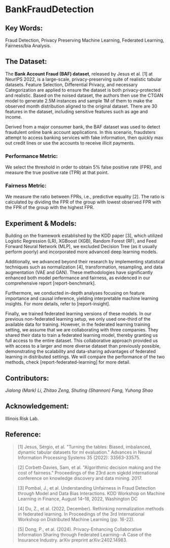 # BankFraudDetection

## Key Words:
Fraud Detection, Privacy Preserving Machine Learning, Federated Learning, Fairness/bia Analysis.

## The Dataset:
The **Bank Account Fraud (BAF) dataset**, released by Jesus et al. [1] at NeurIPS 2022, is a large-scale, privacy-preserving suite of realistic tabular datasets. Feature Selection, Differential Privacy, and necessary Categorization are applied to ensure the dataset is both privacy-protected and realistic. Based on the noised dataset, the authors then use the CTGAN model to generate 2.5M instances and sample 1M of them to make the observed month distribution aligned to the original dataset. There are 30 features in the dataset, including sensitive features such as age and income.

Derived from a major consumer bank, the BAF dataset was used to detect fraudulent online bank account applications. In this scenario, fraudsters attempt to access banking services with fake information, then quickly max out credit lines or use the accounts to receive illicit payments.

### Performance Metric:
We select the threshold in order to obtain 5% false positive rate (FPR), and measure the true positive rate (TPR) at that point.

### Fairness Metric:
We measure the ratio between FPRs, i.e., predictive equality [2]. The ratio is calculated by dividing the FPR of the group with lowest observed FPR with the FPR of the group with the highest FPR.

## Experiment & Models:
Building on the framework established by the KDD paper [3], which utilized Logistic Regression (LR), XGBoost (XGB), Random Forest (RF), and Feed Forward Neural Network (MLP), we excluded Decision Tree (as it usually perform poorly) and incorporated more advanced deep learning models.

Additionally, we advanced beyond their research by implementing statistical techniques such as normalization [4], transformation, resampling, and data augmentation (VAE and GAN). These methodologies have significantly enhanced both model performance and fairness, as evidenced in our comprehensive report [report-benchmark].

Furthermore, we conducted in-depth analyses focusing on feature importance and causal inference, yielding interpretable machine learning insights. For more details, refer to [report-insight].

Finally, we trained federated learning versions of these models. In our previous non-federated learning setup, we only used one-third of the available data for training. However, in the federated learning training setting, we assume that we are collaborating with three companies. They shared their data to train a federated learning model, thereby granting us full access to the entire dataset. This collaborative approach provided us with access to a larger and more diverse dataset than previously possible, demonstrating the scalability and data-sharing advantages of federated learning in distributed settings. We will compare the performance of the two methods, check [report-federated-learning] for more detail.

## Contributors:
*Jialong (Mark) Li, Zhitao Zeng, Shuting (Shannon) Fang, Yuhong Shao*

## Acknowledgement:
Illinois Risk Lab.

## Reference:
> [1] Jesus, Sérgio, et al. "Turning the tables: Biased, imbalanced, dynamic tabular datasets for ml evaluation." Advances in Neural Information Processing Systems 35 (2022): 33563-33575.

> [2] Corbett-Davies, Sam, et al. "Algorithmic decision making and the cost of fairness." Proceedings of the 23rd acm sigkdd international conference on knowledge discovery and data mining. 2017.

> [3] Pombal, J., et al. Understanding Unfairness in Fraud Detection through Model and Data Bias Interactions. KDD Workshop on Machine Learning in Finance, August 14–18, 2022, Washington DC

> [4] Du, Z., et al. (2022, December). Rethinking normalization methods in federated learning. In Proceedings of the 3rd International Workshop on Distributed Machine Learning (pp. 16-22).

> [5] Dong, P., et al. (2024). Privacy-Enhancing Collaborative Information Sharing through Federated Learning--A Case of the Insurance Industry. arXiv preprint arXiv:2402.14983.

